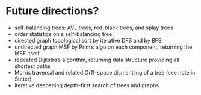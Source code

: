 # Future directions?

- self-balancing trees: AVL trees, red-black trees, and splay trees
- order statistics on a self-balancing tree
- directed graph topological sort by iterative DFS and by BFS
- undirected graph MSF by Prim&rsquo;s algo on each component, returning the MSF itself
- repeated Dijkstra&rsquo;s algorithm, returning data structure providing all shortest paths
- Morris traversal and related *O(1)*-space dismantling of a tree (see note in Sutter)
- iterative deepening depth-first search of trees and graphs
